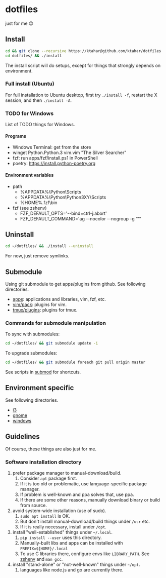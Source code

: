 # dotfiles
just for me 😉

## Install

```bash
cd && git clone --recursive https://ktahar@github.com/ktahar/dotfiles
cd dotfiles/ && ./install
```

The install script will do setups,
except for things that strongly depends on environment.

### Full install (Ubuntu)
For full installation to Ubuntu desktop,
first try `./install -f`, restart the X session, and then `./install -A`.

### TODO for Windows
List of TODO things for Windows.

#### Programs
- Windows Terminal: get from the store
- winget Python.Python.3 vim.vim "The Silver Searcher"
- fzf: run apps/fzf/install.ps1 in PowerShell
- poetry: https://install.python-poetry.org

#### Environment variables
- path
    - %APPDATA%\Python\Scripts
    - %APPDATA%\Python\Python3XY\Scripts
    - %HOME%\.fzf\bin
- fzf (see zshenv)
    - FZF_DEFAULT_OPTS='--bind=ctrl-j:abort'
    - FZF_DEFAULT_COMMAND='ag --nocolor --nogroup -g ""'

## Uninstall

```bash
cd ~/dotfiles/ && ./install --uninstall
```

For now, just remove symlinks.

## Submodule
Using git submodule to get apps/plugins from github.
See following directories.

* [apps](apps): applications and libraries, vim, fzf, etc.
* [vim/pack](vim/pack): plugins for vim.
* [tmux/plugins](tmux/plugins): plugins for tmux.

### Commands for submodule manipulation
To sync with submodules:

```bash
cd ~/dotfiles/ && git submodule update -i
```

To upgrade submodules:

```bash
cd ~/dotfiles/ && git submodule foreach git pull origin master
```

See scripts in [submod](submod) for shortcuts.

## Environment specific
See following directories.

* [i3](i3)
* [gnome](gnome)
* [windows](windows)

## Guidelines
Of course, these things are also just for me.

### Software installation directory
1. prefer package manager to manual-download/build.
    1. Consider `apt` package first.
    1. If it is too old or problematic, use language-specific package manager.
    1. If problem is well-known and ppa solves that, use ppa.
    1. If there are some other reasons,
    manually download binary or build from source.
1. avoid system-wide installation (use of sudo).
    1. `sudo apt install` is OK.
    1. But don't install manual-download/build things under `/usr` etc.
    1. If it is really necessary, install under `/opt`.
1. install "well-established" things under `~/.local`.
    1. `pip install --user` uses this directory.
    1. Manually-built libs and apps can be installed with `PREFIX=${HOME}/.local`
    1. To use C libraries there, configure envs like `LIBRARY_PATH`.
    See [zshenv](zshenv) and `man gcc`.
1. install "stand-alone" or "not-well-known" things under `~/opt`.
    1. languages like node.js and go are currently there.
